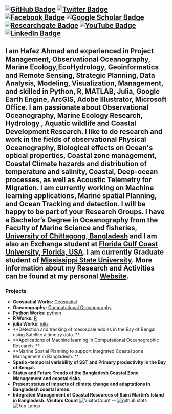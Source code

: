[![GitHub Badge](https://img.shields.io/github/followers/hafez-ahmad?style=social)](https://github.com/hafez-ahmad)
[![Twitter Badge](https://img.shields.io/twitter/follow/hafezahmad100?style=social)](https://twitter.com/hafezahmad100)
[![Facebook Badge](https://img.shields.io/badge/My-facebook-blue)](https://www.facebook.com/hafez.ahmad100)
[![Google Scholar Badge](https://img.shields.io/badge/Google-Scholar-lightgrey)](https://scholar.google.com/citations?user=ToH-NhkAAAAJ&hl=en)
[![Researchgate Badge](https://img.shields.io/badge/My-facebook-blue)](https://www.researchgate.net/profile/Hafez_Ahmad)
[![YouTube Badge](https://img.shields.io/badge/My-Researchgate-darkblue)](https://www.youtube.com/channel/UCP6C786NzqGcLRVvUj7Rbpw?view_as=subscriber)
[![LinkedIn Badge](https://img.shields.io/badge/My-LinkedIn-blue)](https://www.linkedin.com/in/hafez-ahmad-37a49b102/)
--
I am Hafez Ahmad and experienced in Project Management, Observational Oceanography, Marine Ecology,EcoHydrology, Geoinformatics and Remote Sensing, Strategic Planning, Data Analysis, Modeling, Visualization, Management, and skilled in Python, R, MATLAB, Julia, Google Earth Engine, ArcGIS, Adobe Illustrator, Microsoft Office. I am passionate about Observational Oceanography, Marine Ecology Research, Hydrology , Aquatic wildlife and Coastal Development Research. I like to do research and work in the fields of observational Physical Oceanography, Biological effects on Ocean's optical properties, Coastal zone management, Coastal Climate hazards and distribution of temperature and salinity, Coastal, Deep-ocean processes, as well as Acoustic Telemetry for Migration. I am currently working on Machine learning applications, Marine spatial Planning, and Ocean Tracking and detection. I will be happy to be part of your Research Groups. I have a Bachelor’s Degree in Oceanography from the Faculty of Marine Science and fisheries, [University of Chittagong, Bangladesh](https://cu.ac.bd/) and I am also an Exchange student at [Florida Gulf Coast University, Florida, USA](https://www.fgcu.edu/). I am currently Graduate student of [**Mississippi State University**](https://www.msstate.edu/). More information about my Research and Activities can be found at my personal [Website](https://hafez-ahmad.github.io/HafezAhmadOceanographer.github.io/).
--
###  Projects
- **Geospatial Works:** [Geospatial](https://github.com/hafez-ahmad/Digital_elevation_data_analysis_With_python_R) 
- **Oceanography:** [Computational Oceanography](https://github.com/hafez-ahmad/Oceanography)
- **Python Works:** [python](https://github.com/hafez-ahmad/python-2.7-code-for-oceanography) 
- **R Works:** [R](https://github.com/hafez-ahmad/R) 
- **julia Works:** [julia](https://github.com/hafez-ahmad/Julia_for_Computational_Oceanography) 
- **Detection and tracking of mesoscale eddies in the Bay of Bengal using Satellite altimetry data. ** 
- **Applications of Machine learning in Computational Oceanographic Research. **
- **Marine Spatial Planning to support Integrated Coastal zone Management in Bangladesh. **
- **Spatio –temporal variability of SST and Primary productivity in the Bay of Bengal.**
- **Status and Future Trends of the Bangladesh Coastal Zone Management and coastal risks.**
- **Present status of impacts of climate change and adaptations in Bangladesh coastal areas.**
- **Integrated Management of Coastal Resources of Saint Martin’s Island in Bangladesh.**
**Visitors Count**
![VisitorCount](https://profile-counter.glitch.me/{hafez-ahmad}/count.svg)
--
![github stats](https://github-readme-stats.vercel.app/api?username=hafez-ahmad&show_icons=true)
![Top Langs](https://github-readme-stats.vercel.app/api/top-langs/?username=hafez-ahmad&hide=javascript,go,html)
<!-- ![Top Langs](https://github-readme-stats.vercel.app/api/top-langs/?username=hafez-ahmad&hide_langs_below=10) -->
